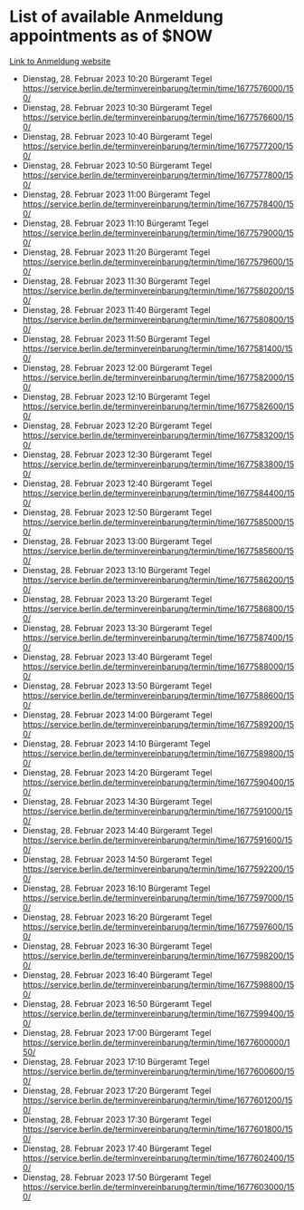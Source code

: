 # List of available Anmeldung appointments as of $NOW
[Link to Anmeldung website](https://service.berlin.de/terminvereinbarung/termin/tag.php?termin=1&anliegen[]=120686&dienstleisterlist=122210,122217,327316,122219,327312,122227,327314,122231,327346,122243,327348,122254,122252,329742,122260,329745,122262,329748,122271,327278,122273,327274,122277,327276,330436,122280,327294,122282,327290,122284,327292,122291,327270,122285,327266,122286,327264,122296,327268,150230,329760,122297,327286,122294,327284,122312,329763,122314,329775,122304,327330,122311,327334,122309,327332,317869,122281,327352,122279,329772,122283,122276,327324,122274,327326,122267,329766,122246,327318,122251,327320,122257,327322,122208,327298,122226,327300&herkunft=http%3A%2F%2Fservice.berlin.de%2Fdienstleistung%2F120686%2F)
- Dienstag, 28. Februar 2023 10:20 Bürgeramt Tegel https://service.berlin.de/terminvereinbarung/termin/time/1677576000/150/
- Dienstag, 28. Februar 2023 10:30 Bürgeramt Tegel https://service.berlin.de/terminvereinbarung/termin/time/1677576600/150/
- Dienstag, 28. Februar 2023 10:40 Bürgeramt Tegel https://service.berlin.de/terminvereinbarung/termin/time/1677577200/150/
- Dienstag, 28. Februar 2023 10:50 Bürgeramt Tegel https://service.berlin.de/terminvereinbarung/termin/time/1677577800/150/
- Dienstag, 28. Februar 2023 11:00 Bürgeramt Tegel https://service.berlin.de/terminvereinbarung/termin/time/1677578400/150/
- Dienstag, 28. Februar 2023 11:10 Bürgeramt Tegel https://service.berlin.de/terminvereinbarung/termin/time/1677579000/150/
- Dienstag, 28. Februar 2023 11:20 Bürgeramt Tegel https://service.berlin.de/terminvereinbarung/termin/time/1677579600/150/
- Dienstag, 28. Februar 2023 11:30 Bürgeramt Tegel https://service.berlin.de/terminvereinbarung/termin/time/1677580200/150/
- Dienstag, 28. Februar 2023 11:40 Bürgeramt Tegel https://service.berlin.de/terminvereinbarung/termin/time/1677580800/150/
- Dienstag, 28. Februar 2023 11:50 Bürgeramt Tegel https://service.berlin.de/terminvereinbarung/termin/time/1677581400/150/
- Dienstag, 28. Februar 2023 12:00 Bürgeramt Tegel https://service.berlin.de/terminvereinbarung/termin/time/1677582000/150/
- Dienstag, 28. Februar 2023 12:10 Bürgeramt Tegel https://service.berlin.de/terminvereinbarung/termin/time/1677582600/150/
- Dienstag, 28. Februar 2023 12:20 Bürgeramt Tegel https://service.berlin.de/terminvereinbarung/termin/time/1677583200/150/
- Dienstag, 28. Februar 2023 12:30 Bürgeramt Tegel https://service.berlin.de/terminvereinbarung/termin/time/1677583800/150/
- Dienstag, 28. Februar 2023 12:40 Bürgeramt Tegel https://service.berlin.de/terminvereinbarung/termin/time/1677584400/150/
- Dienstag, 28. Februar 2023 12:50 Bürgeramt Tegel https://service.berlin.de/terminvereinbarung/termin/time/1677585000/150/
- Dienstag, 28. Februar 2023 13:00 Bürgeramt Tegel https://service.berlin.de/terminvereinbarung/termin/time/1677585600/150/
- Dienstag, 28. Februar 2023 13:10 Bürgeramt Tegel https://service.berlin.de/terminvereinbarung/termin/time/1677586200/150/
- Dienstag, 28. Februar 2023 13:20 Bürgeramt Tegel https://service.berlin.de/terminvereinbarung/termin/time/1677586800/150/
- Dienstag, 28. Februar 2023 13:30 Bürgeramt Tegel https://service.berlin.de/terminvereinbarung/termin/time/1677587400/150/
- Dienstag, 28. Februar 2023 13:40 Bürgeramt Tegel https://service.berlin.de/terminvereinbarung/termin/time/1677588000/150/
- Dienstag, 28. Februar 2023 13:50 Bürgeramt Tegel https://service.berlin.de/terminvereinbarung/termin/time/1677588600/150/
- Dienstag, 28. Februar 2023 14:00 Bürgeramt Tegel https://service.berlin.de/terminvereinbarung/termin/time/1677589200/150/
- Dienstag, 28. Februar 2023 14:10 Bürgeramt Tegel https://service.berlin.de/terminvereinbarung/termin/time/1677589800/150/
- Dienstag, 28. Februar 2023 14:20 Bürgeramt Tegel https://service.berlin.de/terminvereinbarung/termin/time/1677590400/150/
- Dienstag, 28. Februar 2023 14:30 Bürgeramt Tegel https://service.berlin.de/terminvereinbarung/termin/time/1677591000/150/
- Dienstag, 28. Februar 2023 14:40 Bürgeramt Tegel https://service.berlin.de/terminvereinbarung/termin/time/1677591600/150/
- Dienstag, 28. Februar 2023 14:50 Bürgeramt Tegel https://service.berlin.de/terminvereinbarung/termin/time/1677592200/150/
- Dienstag, 28. Februar 2023 16:10 Bürgeramt Tegel https://service.berlin.de/terminvereinbarung/termin/time/1677597000/150/
- Dienstag, 28. Februar 2023 16:20 Bürgeramt Tegel https://service.berlin.de/terminvereinbarung/termin/time/1677597600/150/
- Dienstag, 28. Februar 2023 16:30 Bürgeramt Tegel https://service.berlin.de/terminvereinbarung/termin/time/1677598200/150/
- Dienstag, 28. Februar 2023 16:40 Bürgeramt Tegel https://service.berlin.de/terminvereinbarung/termin/time/1677598800/150/
- Dienstag, 28. Februar 2023 16:50 Bürgeramt Tegel https://service.berlin.de/terminvereinbarung/termin/time/1677599400/150/
- Dienstag, 28. Februar 2023 17:00 Bürgeramt Tegel https://service.berlin.de/terminvereinbarung/termin/time/1677600000/150/
- Dienstag, 28. Februar 2023 17:10 Bürgeramt Tegel https://service.berlin.de/terminvereinbarung/termin/time/1677600600/150/
- Dienstag, 28. Februar 2023 17:20 Bürgeramt Tegel https://service.berlin.de/terminvereinbarung/termin/time/1677601200/150/
- Dienstag, 28. Februar 2023 17:30 Bürgeramt Tegel https://service.berlin.de/terminvereinbarung/termin/time/1677601800/150/
- Dienstag, 28. Februar 2023 17:40 Bürgeramt Tegel https://service.berlin.de/terminvereinbarung/termin/time/1677602400/150/
- Dienstag, 28. Februar 2023 17:50 Bürgeramt Tegel https://service.berlin.de/terminvereinbarung/termin/time/1677603000/150/

